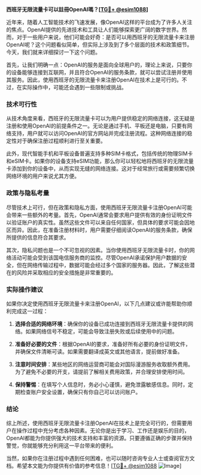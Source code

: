 **西班牙无限流量卡可以註冊OpenAI嗎？[[TG💪+ @esim1088](https://t.me/s/esim1088)]**

近年来，随着人工智能技术的飞速发展，像OpenAI这样的平台成为了许多人关注的焦点。OpenAI提供的先进技术和工具让人们能够探索更广阔的数字世界。然而，对于一些用户来说，他们可能会好奇：是否可以用西班牙的无限流量卡来注册OpenAI呢？这个问题看似简单，但实际上涉及到了多个层面的技术和政策细节。今天，我们就来详细探讨一下这个问题。

首先，让我们明确一点：OpenAI的服务是面向全球用户的，理论上来说，只要你的设备能够连接到互联网，并且符合OpenAI的服务条款，就可以尝试注册并使用其服务。因此，使用西班牙的无限流量卡来注册OpenAI在技术上是可行的。不过，在实际操作中，可能还会遇到一些限制或挑战。

### 技术可行性

从技术角度来看，西班牙的无限流量卡可以为用户提供稳定的网络连接，这无疑是注册和使用OpenAI的前提条件之一。无论是通过手机、平板还是电脑，只要有网络支持，用户就可以访问OpenAI的官方网站并完成注册流程。这种网络连接的稳定性对于确保注册过程顺利进行至关重要。

此外，现代智能手机和平板设备普遍支持多种SIM卡格式，包括传统的物理SIM卡和eSIM卡。如果你的设备支持eSIM功能，那么你可以轻松地将西班牙的无限流量卡添加到你的设备中，从而实现无缝的网络连接。这对于经常旅行或需要频繁切换网络环境的用户来说尤其方便。

### 政策与隐私考量

尽管技术上可行，但在政策和隐私方面，使用西班牙无限流量卡注册OpenAI可能会带来一些额外的考量。首先，OpenAI通常会要求用户提供有效的身份证明文件以验证账户的真实性。虽然这些文件可以来自任何国家，但具体的要求可能会因地区而异。因此，在准备注册材料时，用户需要仔细阅读OpenAI的服务条款，确保所提供的信息符合其要求。

其次，隐私问题也是一个不可忽视的因素。当你使用西班牙无限流量卡时，你的网络活动可能会受到该国电信服务商的监控。尽管OpenAI承诺保护用户数据的安全，但在网络传输过程中，数据可能会经过多个国家的服务器。因此，了解这些潜在的风险并采取相应的安全措施是非常重要的。

### 实际操作建议

如果你决定使用西班牙无限流量卡来注册OpenAI，以下几点建议或许能帮助你顺利完成这一过程：

1. **选择合适的网络环境**：确保你的设备已成功连接到西班牙无限流量卡提供的网络。如果网络信号不稳定，可能会导致注册失败或后续使用中的问题。

2. **准备好必要的文件**：根据OpenAI的要求，准备好所有必要的身份证明文件，并确保文件清晰可读。如果需要翻译成英文或其他语言，提前做好准备。

3. **注意时间安排**：某些地区的网络运营商可能会对国际漫游服务收取额外费用。为了避免不必要的开支，请提前了解相关费用政策，并合理安排使用时间。

4. **保持警惕**：在填写个人信息时，务必小心谨慎，避免泄露敏感信息。同时，定期检查账户安全设置，确保只有你自己可以访问账户。

### 结论

综上所述，使用西班牙无限流量卡注册OpenAI在技术上是完全可行的，但需要用户在操作过程中充分考虑各种因素。无论你是出于学习、工作还是娱乐的目的，OpenAI都能为你提供强大的技术支持和丰富的资源。只要遵循正确的步骤并保持警觉，你就能够充分利用这一平台带来的便利。

当然，如果你在注册过程中遇到任何困难，也可以随时咨询专业人士或查阅官方文档。希望本文能为你提供有价值的参考信息！[[TG💪+ @esim1088](https://t.me/s/esim1088) ![Image](https://i.postimg.cc/4NQfJmqS/Snipaste-2025-05-13-00-14-12.png)]